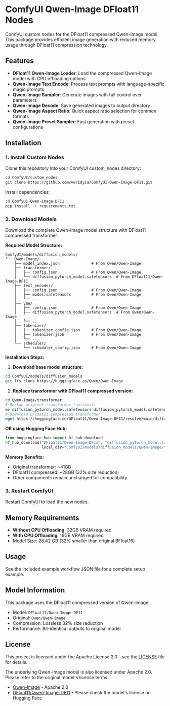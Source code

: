 # ComfyUI Qwen-Image DFloat11 Nodes

ComfyUI custom nodes for the DFloat11 compressed Qwen-Image model. This package provides efficient image generation with reduced memory usage through DFloat11 compression technology.

## Features

- **DFloat11 Qwen-Image Loader**: Load the compressed Qwen-Image model with CPU offloading options
- **Qwen-Image Text Encode**: Process text prompts with language-specific magic prompts
- **Qwen-Image Sampler**: Generate images with full control over parameters
- **Qwen-Image Decode**: Save generated images to output directory
- **Qwen-Image Aspect Ratio**: Quick aspect ratio selection for common formats
- **Qwen-Image Preset Sampler**: Fast generation with preset configurations

## Installation

### 1. Install Custom Nodes
Clone this repository into your ComfyUI custom_nodes directory:
```bash
cd ComfyUI/custom_nodes
git clone https://github.com/verIdyia/ComfyUI-Qwen-Image-DF11.git
```

Install dependencies:
```bash
cd ComfyUI-Qwen-Image-DF11
pip install -r requirements.txt
```

### 2. Download Models
Download the complete Qwen-Image model structure with DFloat11 compressed transformer:

**Required Model Structure:**
```
ComfyUI/models/diffusion_models/
└── Qwen-Image/
    ├── model_index.json              # From Qwen/Qwen-Image
    ├── transformer/
    │   ├── config.json               # From Qwen/Qwen-Image
    │   └── diffusion_pytorch_model.safetensors  # From DFloat11/Qwen-Image-DF11
    ├── text_encoder/
    │   ├── config.json               # From Qwen/Qwen-Image
    │   ├── model.safetensors         # From Qwen/Qwen-Image
    │   └── ...
    ├── vae/
    │   ├── config.json               # From Qwen/Qwen-Image
    │   ├── diffusion_pytorch_model.safetensors  # From Qwen/Qwen-Image
    │   └── ...
    ├── tokenizer/
    │   ├── tokenizer_config.json     # From Qwen/Qwen-Image
    │   ├── tokenizer.json            # From Qwen/Qwen-Image
    │   └── ...
    └── scheduler/
        └── scheduler_config.json     # From Qwen/Qwen-Image
```

**Installation Steps:**

1. **Download base model structure:**
```bash
cd ComfyUI/models/diffusion_models
git lfs clone https://huggingface.co/Qwen/Qwen-Image
```

2. **Replace transformer with DFloat11 compressed version:**
```bash
cd Qwen-Image/transformer
# Backup original transformer (optional)
mv diffusion_pytorch_model.safetensors diffusion_pytorch_model.safetensors.backup
# Download DFloat11 compressed transformer
wget https://huggingface.co/DFloat11/Qwen-Image-DF11/resolve/main/diffusion_pytorch_model.safetensors
```

**OR using Hugging Face Hub:**
```python
from huggingface_hub import hf_hub_download
hf_hub_download("DFloat11/Qwen-Image-DF11", "diffusion_pytorch_model.safetensors", 
                local_dir="ComfyUI/models/diffusion_models/Qwen-Image/transformer")
```

**Memory Benefits:**
- Original transformer: ~41GB
- DFloat11 compressed: ~28GB (32% size reduction)
- Other components remain unchanged for compatibility

### 3. Restart ComfyUI
Restart ComfyUI to load the new nodes.

## Memory Requirements

- **Without CPU Offloading**: 32GB VRAM required
- **With CPU Offloading**: 16GB VRAM required
- Model Size: 28.42 GB (32% smaller than original BFloat16)

## Usage

See the included example workflow JSON file for a complete setup example.

## Model Information

This package uses the DFloat11 compressed version of Qwen-Image:
- Model: `DFloat11/Qwen-Image-DF11`
- Original: `Qwen/Qwen-Image`
- Compression: Lossless 32% size reduction
- Performance: Bit-identical outputs to original model

## License

This project is licensed under the Apache License 2.0 - see the [LICENSE](LICENSE) file for details.

The underlying Qwen-Image model is also licensed under Apache 2.0. Please refer to the original model's license terms:
- [Qwen-Image](https://huggingface.co/Qwen/Qwen-Image) - Apache 2.0
- [DFloat11/Qwen-Image-DF11](https://huggingface.co/DFloat11/Qwen-Image-DF11) - Please check the model's license on Hugging Face